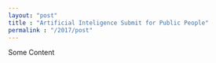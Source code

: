 ```yaml
---
layout: "post"
title : "Artificial Inteligence Submit for Public People"
permalink : "/2017/post"
---
```


Some Content